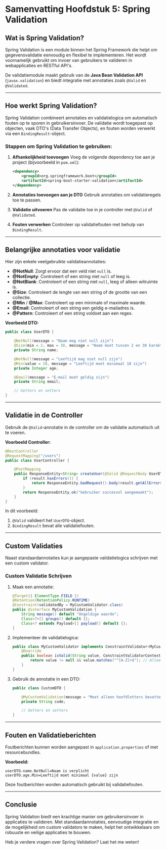 # Samenvatting Hoofdstuk 5: Spring Validation

## Wat is Spring Validation?

Spring Validation is een module binnen het Spring Framework die helpt om gegevensvalidatie eenvoudig en flexibel te implementeren. Het wordt voornamelijk gebruikt om invoer van gebruikers te valideren in webapplicaties en RESTful API's.

De validatiemodule maakt gebruik van de **Java Bean Validation API** (`javax.validation`) en biedt integratie met annotaties zoals `@Valid` en `@Validated`.

---

## Hoe werkt Spring Validation?

Spring Validation combineert annotaties en validatielogica om automatisch fouten op te sporen in gebruikersinvoer. De validatie wordt toegepast op objecten, vaak DTO's (Data Transfer Objects), en fouten worden verwerkt via een `BindingResult`-object.

### Stappen om Spring Validation te gebruiken:

1. **Afhankelijkheid toevoegen** Voeg de volgende dependency toe aan je project (bijvoorbeeld in `pom.xml`):
    
    ```xml
    <dependency>
        <groupId>org.springframework.boot</groupId>
        <artifactId>spring-boot-starter-validation</artifactId>
    </dependency>
    ```
    
2. **Annotaties toevoegen aan je DTO** Gebruik annotaties om validatieregels toe te passen.
    
3. **Validatie uitvoeren** Pas de validatie toe in je controller met `@Valid` of `@Validated`.
    
4. **Fouten verwerken** Controleer op validatiefouten met behulp van `BindingResult`.
    

---

## Belangrijke annotaties voor validatie

Hier zijn enkele veelgebruikte validatieannotaties:

- **@NotNull**: Zorgt ervoor dat een veld niet `null` is.
- **@NotEmpty**: Controleert of een string niet `null` of leeg is.
- **@NotBlank**: Controleert of een string niet `null`, leeg of alleen witruimte is.
- **@Size**: Controleert de lengte van een string of de grootte van een collectie.
- **@Min** / **@Max**: Controleert op een minimale of maximale waarde.
- **@Email**: Controleert of een string een geldig e-mailadres is.
- **@Pattern**: Controleert of een string voldoet aan een regex.

**Voorbeeld DTO:**

```java
public class UserDTO {

    @NotNull(message = "Naam mag niet null zijn")
    @Size(min = 2, max = 30, message = "Naam moet tussen 2 en 30 karakters zijn")
    private String name;

    @NotNull(message = "Leeftijd mag niet null zijn")
    @Min(value = 18, message = "Leeftijd moet minimaal 18 zijn")
    private Integer age;

    @Email(message = "E-mail moet geldig zijn")
    private String email;

    // Getters en setters
}
```

---

## Validatie in de Controller

Gebruik de `@Valid`-annotatie in de controller om de validatie automatisch uit te voeren.

**Voorbeeld Controller:**

```java
@RestController
@RequestMapping("/users")
public class UserController {

    @PostMapping
    public ResponseEntity<String> createUser(@Valid @RequestBody UserDTO userDTO, BindingResult result) {
        if (result.hasErrors()) {
            return ResponseEntity.badRequest().body(result.getAllErrors().toString());
        }
        return ResponseEntity.ok("Gebruiker succesvol aangemaakt");
    }
}
```

In dit voorbeeld:

1. `@Valid` valideert het `UserDTO`-object.
2. `BindingResult` bevat alle validatiefouten.

---

## Custom Validaties

Naast standaardannotaties kun je aangepaste validatielogica schrijven met een custom validator.

### Custom Validatie Schrijven

1. Maak een annotatie:
    
    ```java
    @Target({ ElementType.FIELD })
    @Retention(RetentionPolicy.RUNTIME)
    @Constraint(validatedBy = MyCustomValidator.class)
    public @interface MyCustomValidation {
        String message() default "Ongeldige waarde";
        Class<?>[] groups() default {};
        Class<? extends Payload>[] payload() default {};
    }
    ```
    
2. Implementeer de validatielogica:
    
    ```java
    public class MyCustomValidator implements ConstraintValidator<MyCustomValidation, String> {
        @Override
        public boolean isValid(String value, ConstraintValidatorContext context) {
            return value != null && value.matches("^[A-Z]+$"); // Alleen hoofdletters toegestaan
        }
    }
    ```
    
3. Gebruik de annotatie in een DTO:
    
    ```java
    public class CustomDTO {
    
        @MyCustomValidation(message = "Moet alleen hoofdletters bevatten")
        private String code;
    
        // Getters en setters
    }
    ```
    

---

## Fouten en Validatieberichten

Foutberichten kunnen worden aangepast in `application.properties` of met resourcebundles.

**Voorbeeld:**

```properties
userDTO.name.NotNull=Naam is verplicht
userDTO.age.Min=Leeftijd moet minimaal {value} zijn
```

Deze foutberichten worden automatisch gebruikt bij validatiefouten.

---

## Conclusie

Spring Validation biedt een krachtige manier om gebruikersinvoer in applicaties te valideren. Met standaardannotaties, eenvoudige integratie en de mogelijkheid om custom validators te maken, helpt het ontwikkelaars om robuuste en veilige applicaties te bouwen.

Heb je verdere vragen over Spring Validation? Laat het me weten!